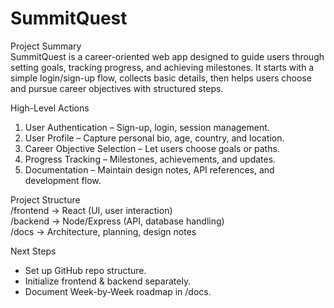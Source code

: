 # SummitQuest

Project Summary  
SummitQuest is a career-oriented web app designed to guide users through setting goals, tracking progress, and achieving milestones. It starts with a simple login/sign-up flow, collects basic details, then helps users choose and pursue career objectives with structured steps.

High-Level Actions  
1. User Authentication – Sign-up, login, session management.  
2. User Profile – Capture personal bio, age, country, and location.  
3. Career Objective Selection – Let users choose goals or paths.  
4. Progress Tracking – Milestones, achievements, and updates.  
5. Documentation – Maintain design notes, API references, and development flow.  

Project Structure  
/frontend   → React (UI, user interaction)  
/backend    → Node/Express (API, database handling)  
/docs       → Architecture, planning, design notes  

Next Steps  
- Set up GitHub repo structure.  
- Initialize frontend & backend separately.  
- Document Week-by-Week roadmap in /docs.  

